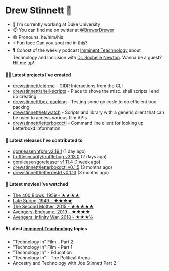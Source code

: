 
# Drew Stinnett 👋

- 🔭 I’m currently working at Duke University
- 📫 You can find me on twitter at [@BrewerDrewer](https://twitter.com/BrewerDrewer)
- 😄 Pronouns: he/him/his
- ⚡ Fun fact: Can you spot me in [this](https://www.youtube.com/watch?v=oL9WnB0qHBA)?
- 🎙 Cohost of the weekly podcast [Imminent Teachnology](https://podcast.imminentteachnology.com/) about Technology and Inclusion with [Dr. Rochelle Newton](https://www.linkedin.com/in/drrochellenewton/). Wanna be a guest? Hit me up!

#### 👨‍💻 Latest projects I've created
- [drewstinnett/cidrme](https://github.com/drewstinnett/cidrme) - CIDR Interactions from the CLI
- [drewstinnett/shell-scripts](https://github.com/drewstinnett/shell-scripts) - Place to shove the misc. shell scripts I end up creating
- [drewstinnett/box-packing](https://github.com/drewstinnett/box-packing) - Testing some go code to do efficient box packing
- [drewstinnett/letswatch](https://github.com/drewstinnett/letswatch) - Scripts and library with a generic client that can be used to access various film APIs
- [drewstinnett/letterboxdctl](https://github.com/drewstinnett/letterboxdctl) - Command line client for looking up Letterboxd information

#### 🚀 Latest releases I've contributed to
- [goreleaser/nfpm v2.19.1](https://github.com/goreleaser/nfpm/releases/tag/v2.19.1) (1 day ago)
- [trufflesecurity/trufflehog v3.13.0](https://github.com/trufflesecurity/trufflehog/releases/tag/v3.13.0) (2 days ago)
- [goreleaser/goreleaser v1.11.4](https://github.com/goreleaser/goreleaser/releases/tag/v1.11.4) (1 week ago)
- [drewstinnett/letterboxdctl v0.1.5](https://github.com/drewstinnett/letterboxdctl/releases/tag/v0.1.5) (3 months ago)
- [drewstinnett/letterrestd v0.1.13](https://github.com/drewstinnett/letterrestd/releases/tag/v0.1.13) (3 months ago)

#### 🍿 Latest movies I've watched
- [The 400 Blows, 1959 - ★★★★](https://letterboxd.com/mondodrew/film/the-400-blows/)
- [Late Spring, 1949 - ★★★★](https://letterboxd.com/mondodrew/film/late-spring/)
- [The Second Mother, 2015 - ★★★★★](https://letterboxd.com/mondodrew/film/the-second-mother/)
- [Avengers: Endgame, 2019 - ★★★★](https://letterboxd.com/mondodrew/film/avengers-endgame/2/)
- [Avengers: Infinity War, 2018 - ★★★½](https://letterboxd.com/mondodrew/film/avengers-infinity-war/2/)

#### 🎙 Latest [Imminent Teachnology](https://podcast.imminentteachnology.com/) topics
- &#34;Technology In&#34; Film - Part 2
- &#34;Technology In&#34; Film - Part 1
- &#34;Technology In&#34; - Education
- &#34;Technology In&#34; - The Political Arena
- Ancestry and Technology with Joe Stinnett Part 2
